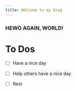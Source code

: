 ```yaml
---
title: Welcome to my blog
---
```


### HEWO AGAIN, WORLD!

# To Dos

- [ ] Have a nice day
- [ ] Help others have a nice day
- [ ] Rest

